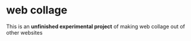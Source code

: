 # web collage

This is an __unfinished experimental project__ of making web collage out of other websites
